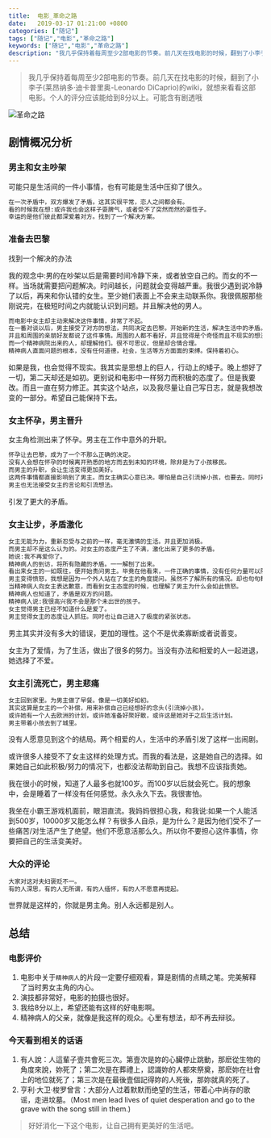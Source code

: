 ```yaml
---
title:  电影_革命之路
date:   2019-03-17 01:21:00 +0800
categories: ["随记"]
tags: ["随记","电影","革命之路"]
keywords: ["随记","电影","革命之路"]
description: "我几乎保持着每周至少2部电影的节奏。前几天在找电影的时候，翻到了小李子(莱昂纳多·迪卡普里奥-Leonardo DiCaprio)的wiki，就想来看看这部电影。个人的评分应该能给到8分以上。可能含有剧透哦"
---
```



> 我几乎保持着每周至少2部电影的节奏。前几天在找电影的时候，翻到了小李子(莱昂纳多·迪卡普里奥-Leonardo DiCaprio)的wiki，就想来看看这部电影。个人的评分应该能给到8分以上。可能含有剧透哦


![革命之路](/images/lines/革命之路.jpeg)

## 剧情概况分析

### 男主和女主吵架
可能只是生活间的一件小事情，也有可能是生活中压抑了很久。  

```python
在一次矛盾中，双方爆发了矛盾。这其实很平常，恋人之间都会有。  
看的时候我在想:或许我也会这样子耍脾气，或者受不了突然而然的耍性子。  
幸运的是他们彼此都深爱着对方。找到了一个解决方案。  
```

### 准备去巴黎
找到一个解决的办法  

我的观念中:男的在吵架以后是需要时间冷静下来，或者放空自己的。而女的不一样。当场就需要把问题解决。时间越长，问题就会变得越严重。我很少遇到说冷静了以后，再来和你认错的女生。至少她们表面上不会来主动联系你。我很佩服那些刚说完，在极短时间之内就能认识到问题。并且解决他的男人。  

```python
而电影中女主却主动来解决这件事情，非常了不起。
在一番对谈以后，男主接受了对方的想法，共同决定去巴黎。开始新的生活，解决生活中的矛盾。
并且和周围的亲朋好友都说了这件事情。周围的人都不看好，并且觉得是个奇怪而且不现实的想法。
而一个精神病院出来的人，却理解他们。很不可思议，但是却合情合理。
精神病人直面问题的根本，没有任何道德，社会，生活等方方面面的束缚。保持着初心。
```

如果是我，也会觉得不现实。我其实是思想上的巨人，行动上的矮子。晚上想好了一切，第二天却还是如初。更别说和电影中一样努力而积极的态度了。但是我要改。而且一直在努力修正。其实这个站点，以及我尽量让自己写日志，就是我想改变的一部分。希望自己能保持下去。  

### 女主怀孕，男主晋升
女主角检测出来了怀孕。男主在工作中意外的升职。  

```python
怀孕让去巴黎，成为了一个不那么正确的决定。
没有人会想在怀孕的时候离开熟悉的地方而去到未知的环境，除非是为了小孩移民。
而男主的升职，会让生活变得更加美好。
这两件事情都直接影响到了男主。而女主确实心意已决。哪怕是自己引流掉小孩，也要去。同时对于男主的动摇，心存愤怒。
男主也无法接受女主的言论和引流想法。
```

引发了更大的矛盾。


### 女主让步，矛盾激化
```python
女主无能为力，重新忍受与之前的一样，毫无激情的生活。并且更加消极。
而男主却不是这么认为的。对女主的态度产生了不满，激化出来了更多的矛盾。
她说:我不再爱你了。
精神病人的到访，将所有隐藏的矛盾。一一解刨了出来。
看出来女主的一如既往，便开始责问男主。毕竟在他看来，一件正确的事情，没有任何力量可以阻挡。
男主变得愤怒，我想是因为一个外人站在了女主的角度提问。虽然不了解所有的情况。却也句句都很直白，一针见血。
当精神病人向女主表达歉意，而看到女主态度的时候，也理解了男主为什么会如此愤怒。
精神病人也知道了，矛盾是双方的问题。
精神病人说:我很高兴我不会是那个未出世的孩子。
女主觉得男主已经不知道什么是爱了。
男主觉得女主的态度让人抓狂。同时也让自己进入了极度的紧张状态。
```

男主其实并没有多大的错误，更加的理性。这个不是优柔寡断或者说善变。  

女主为了爱情，为了生活，做出了很多的努力。当没有办法和相爱的人一起进退，她选择了不爱。

### 女主引流死亡，男主悲痛
```python
女主回到家里。为男主做了早餐。像是一切美好如初。
其实这算是女主的一个补偿，用来补偿自己已经想好的念头(引流掉小孩)。
或许她有一个人去欧洲的计划，或许她准备好聚好散，或许这是她对于之后生活计划。
男主带着小孩去到了城里。
```

没有人愿意见到这个的结局。两个相爱的人，生活中的矛盾引发了这样一出闹剧。  

或许很多人接受不了女主这样的处理方式。而我的看法是，这是她自己的选择。如果她自己如此积极/努力的情况下，也都没法帮助到自己。我想不应该指责她。  

我在很小的时候，知道了人最多也就100岁。而100岁以后就会死亡。我的想象中，会是睡着了一样没有任何感觉。永久永久下去。我很害怕。  

我坐在小霸王游戏机面前，眼泪直流。我妈妈很担心我，和我说:如果一个人能活到500岁，10000岁又能怎么样？有很多人自杀，是为什么？是因为他们受不了一些痛苦/对生活产生了绝望。他们不愿意活那么久。所以你不要担心这件事情，你要把自己的生活变美好。


### 大众的评论
```python
大家对这对夫妇褒贬不一。
有的人深思，有的人无所谓，有的人缅怀，有的人不愿意再提起。
```

世界就是这样的，你就是男主角。别人永远都是别人。


## 总结

### 电影评价

1. 电影中关于`精神病人`的片段一定要仔细观看，算是剧情的点睛之笔。完美解释了当时男女主角的内心。
2. 演技都非常好，电影的拍摄也很好。
3. 我给8分以上，希望还能有这样的好电影啊。
4. 精神病人的父亲，就像是我这样的观众。心里有想法，却不再去辩驳。


### 今天看到相关的话语

1. 有人說：人這輩子壹共會死三次。第壹次是妳的心臟停止跳動，那麽從生物的角度來說，妳死了；第二次是在葬禮上，認識妳的人都來祭奠，那麽妳在社會上的地位就死了；第三次是在最後壹個記得妳的人死後，那妳就真的死了。
2. 亨利·大卫·梭罗曾言：大部分人过着默默而绝望的生活，带着心中尚存的歌谣，走进坟墓。（Most men lead lives of quiet desperation and go to the grave with the song still in them.)

> 好好消化一下这个电影，让自己拥有更美好的生活吧。